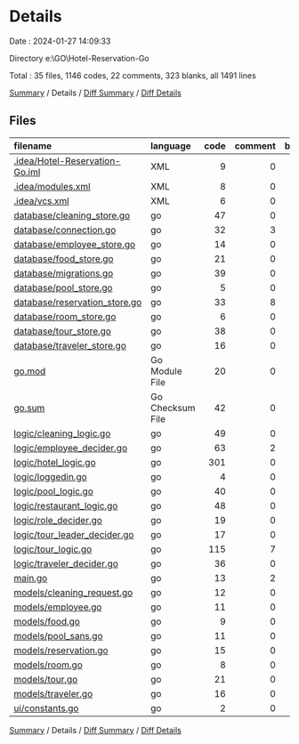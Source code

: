 # Details

Date : 2024-01-27 14:09:33

Directory e:\\GO\\Hotel-Reservation-Go

Total : 35 files,  1146 codes, 22 comments, 323 blanks, all 1491 lines

[Summary](results.md) / Details / [Diff Summary](diff.md) / [Diff Details](diff-details.md)

## Files
| filename | language | code | comment | blank | total |
| :--- | :--- | ---: | ---: | ---: | ---: |
| [.idea/Hotel-Reservation-Go.iml](/.idea/Hotel-Reservation-Go.iml) | XML | 9 | 0 | 0 | 9 |
| [.idea/modules.xml](/.idea/modules.xml) | XML | 8 | 0 | 0 | 8 |
| [.idea/vcs.xml](/.idea/vcs.xml) | XML | 6 | 0 | 0 | 6 |
| [database/cleaning_store.go](/database/cleaning_store.go) | go | 47 | 0 | 18 | 65 |
| [database/connection.go](/database/connection.go) | go | 32 | 3 | 12 | 47 |
| [database/employee_store.go](/database/employee_store.go) | go | 14 | 0 | 4 | 18 |
| [database/food_store.go](/database/food_store.go) | go | 21 | 0 | 8 | 29 |
| [database/migrations.go](/database/migrations.go) | go | 39 | 0 | 11 | 50 |
| [database/pool_store.go](/database/pool_store.go) | go | 5 | 0 | 3 | 8 |
| [database/reservation_store.go](/database/reservation_store.go) | go | 33 | 8 | 21 | 62 |
| [database/room_store.go](/database/room_store.go) | go | 6 | 0 | 3 | 9 |
| [database/tour_store.go](/database/tour_store.go) | go | 38 | 0 | 12 | 50 |
| [database/traveler_store.go](/database/traveler_store.go) | go | 16 | 0 | 6 | 22 |
| [go.mod](/go.mod) | Go Module File | 20 | 0 | 4 | 24 |
| [go.sum](/go.sum) | Go Checksum File | 42 | 0 | 1 | 43 |
| [logic/cleaning_logic.go](/logic/cleaning_logic.go) | go | 49 | 0 | 19 | 68 |
| [logic/employee_decider.go](/logic/employee_decider.go) | go | 63 | 2 | 16 | 81 |
| [logic/hotel_logic.go](/logic/hotel_logic.go) | go | 301 | 0 | 75 | 376 |
| [logic/loggedin.go](/logic/loggedin.go) | go | 4 | 0 | 3 | 7 |
| [logic/pool_logic.go](/logic/pool_logic.go) | go | 40 | 0 | 12 | 52 |
| [logic/restaurant_logic.go](/logic/restaurant_logic.go) | go | 48 | 0 | 14 | 62 |
| [logic/role_decider.go](/logic/role_decider.go) | go | 19 | 0 | 4 | 23 |
| [logic/tour_leader_decider.go](/logic/tour_leader_decider.go) | go | 17 | 0 | 6 | 23 |
| [logic/tour_logic.go](/logic/tour_logic.go) | go | 115 | 7 | 25 | 147 |
| [logic/traveler_decider.go](/logic/traveler_decider.go) | go | 36 | 0 | 8 | 44 |
| [main.go](/main.go) | go | 13 | 2 | 8 | 23 |
| [models/cleaning_request.go](/models/cleaning_request.go) | go | 12 | 0 | 3 | 15 |
| [models/employee.go](/models/employee.go) | go | 11 | 0 | 3 | 14 |
| [models/food.go](/models/food.go) | go | 9 | 0 | 3 | 12 |
| [models/pool_sans.go](/models/pool_sans.go) | go | 11 | 0 | 4 | 15 |
| [models/reservation.go](/models/reservation.go) | go | 15 | 0 | 4 | 19 |
| [models/room.go](/models/room.go) | go | 8 | 0 | 3 | 11 |
| [models/tour.go](/models/tour.go) | go | 21 | 0 | 4 | 25 |
| [models/traveler.go](/models/traveler.go) | go | 16 | 0 | 4 | 20 |
| [ui/constants.go](/ui/constants.go) | go | 2 | 0 | 2 | 4 |

[Summary](results.md) / Details / [Diff Summary](diff.md) / [Diff Details](diff-details.md)